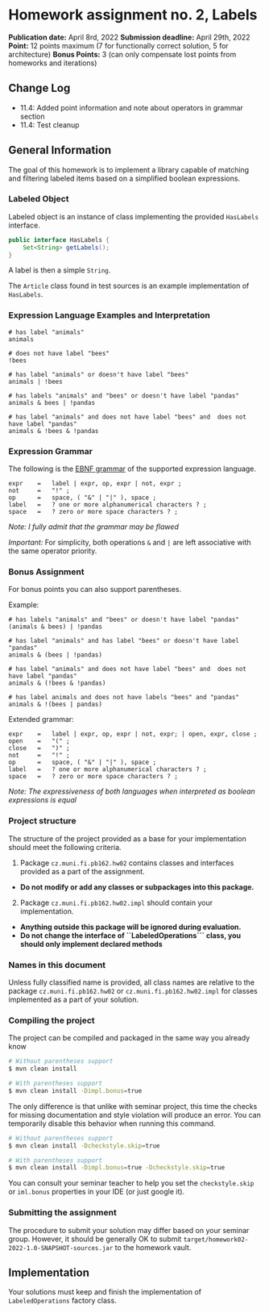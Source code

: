 Homework assignment no. 2, Labels
====================================

**Publication date:**  April 8rd, 2022
**Submission deadline:** April 29th, 2022
**Point:** 12 points maximum (7 for functionally correct solution, 5 for architecture)
**Bonus Points:** 3 (can only compensate lost points from homeworks and iterations)

Change Log
-----------
* 11.4: Added point information and note about operators in grammar section 
* 11.4: Test cleanup

General Information
-------------------
The goal of this homework is to implement a library capable of matching and filtering labeled items based on a simplified boolean expressions.

### Labeled Object

Labeled object is an instance of class implementing the provided ``HasLabels`` interface.

```java
public interface HasLabels {
    Set<String> getLabels();
}
```

A label is then a simple ``String``.

The ``Article`` class found in test sources is an example implementation of ``HasLabels``.

### Expression Language Examples and Interpretation

```text
# has label "animals"
animals

# does not have label "bees"
!bees

# has label "animals" or doesn't have label "bees"
animals | !bees

# has labels "animals" and "bees" or doesn't have label "pandas" 
animals & bees | !pandas

# has label "animals" and does not have label "bees" and  does not have label "pandas" 
animals & !bees & !pandas
```

### Expression Grammar

The following is the [EBNF grammar](https://en.wikipedia.org/wiki/Extended_Backus–Naur_form) of the supported expression language.

```text
expr    =   label | expr, op, expr | not, expr ;
not     =   "!" ;
op      =   space, ( "&" | "|" ), space ;
label   =   ? one or more alphanumerical characters ? ;
space   =   ? zero or more space characters ? ; 
```

*Note: I fully admit that the grammar may be flawed*

*Important:* For simplicity, both operations `&` and `|` are left associative with the same operator priority.   

### Bonus Assignment

For bonus points you can also support parentheses.

Example:

```text
# has labels "animals" and "bees" or doesn't have label "pandas" 
(animals & bees) | !pandas

# has label "animals" and has label "bees" or doesn't have label "pandas" 
animals & (bees | !pandas)

# has label "animals" and does not have label "bees" and  does not have label "pandas" 
animals & (!bees & !pandas)

# has label animals and does not have labels "bees" and "pandas" 
animals & !(bees | pandas)
```

Extended grammar:

```text
expr    =   label | expr, op, expr | not, expr; | open, expr, close ;
open    =   "(" ;
close   =   ")" ;
not     =   "!" ;
op      =   space, ( "&" | "|" ), space ;
label   =   ? one or more alphanumerical characters ? ;
space   =   ? zero or more space characters ? ; 
```

*Note: The expressiveness of both languages when interpreted as boolean expressions is equal*

### Project structure

The structure of the project provided as a base for your implementation should meet the following criteria.

1. Package ```cz.muni.fi.pb162.hw02``` contains classes and interfaces provided as a part of the assignment.

- **Do not modify or add any classes or subpackages into this package.**

2. Package  ```cz.muni.fi.pb162.hw02.impl``` should contain your implementation.

- **Anything outside this package will be ignored during evaluation.**
- **Do not change the interface of ``LabeledOperations``` class, you should only implement declared methods**

### Names in this document

Unless fully classified name is provided, all class names are relative to the package ```cz.muni.fi.pb162.hw02``` or ```cz.muni.fi.pb162.hw02.impl``` for classes
implemented as a part of your solution.

### Compiling the project

The project can be compiled and packaged in the same way you already know

```bash
# Without parentheses support
$ mvn clean install

# With parentheses support
$ mvn clean install -Dimpl.bonus=true
```

The only difference is that unlike with seminar project, this time the checks for missing documentation and style violation will produce an error. You can temporarily
disable this behavior when running this command.

```bash
# Without parentheses support
$ mvn clean install -Dcheckstyle.skip=true

# With parentheses support
$ mvn clean install -Dimpl.bonus=true -Dcheckstyle.skip=true
```

You can consult your seminar teacher to help you set the ``checkstyle.skip`` or ``iml.bonus`` properties in your IDE (or just google it).

### Submitting the assignment

The procedure to submit your solution may differ based on your seminar group. However, it should be generally OK to
submit ```target/homework02-2022-1.0-SNAPSHOT-sources.jar``` to the homework vault.

## Implementation

Your solutions must keep and finish the implementation of ``LabeledOperations`` factory class.

